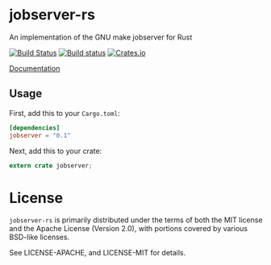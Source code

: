# jobserver-rs

An implementation of the GNU make jobserver for Rust

[![Build Status](https://travis-ci.org/alexcrichton/jobserver-rs.svg?branch=master)](https://travis-ci.org/alexcrichton/jobserver-rs)
[![Build status](https://ci.appveyor.com/api/projects/status/h5jc30hohp7ejd9c/branch/master?svg=true)](https://ci.appveyor.com/project/alexcrichton/jobserver-rs/branch/master)
[![Crates.io](https://img.shields.io/crates/v/jobserver.svg?maxAge=2592000)](https://crates.io/crates/jobserver)

[Documentation](https://docs.rs/jobserver)

## Usage

First, add this to your `Cargo.toml`:

```toml
[dependencies]
jobserver = "0.1"
```

Next, add this to your crate:

```rust
extern crate jobserver;
```

# License

`jobserver-rs` is primarily distributed under the terms of both the MIT
license and the Apache License (Version 2.0), with portions covered by various
BSD-like licenses.

See LICENSE-APACHE, and LICENSE-MIT for details.



